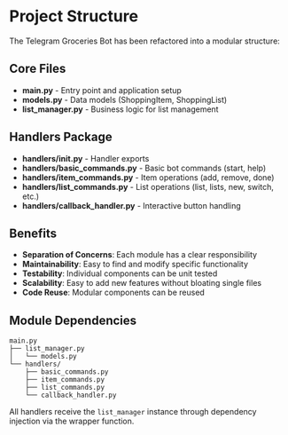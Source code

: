 # Project Structure

The Telegram Groceries Bot has been refactored into a modular structure:

## Core Files

- **main.py** - Entry point and application setup
- **models.py** - Data models (ShoppingItem, ShoppingList)
- **list_manager.py** - Business logic for list management

## Handlers Package

- **handlers/__init__.py** - Handler exports
- **handlers/basic_commands.py** - Basic bot commands (start, help)
- **handlers/item_commands.py** - Item operations (add, remove, done)
- **handlers/list_commands.py** - List operations (list, lists, new, switch, etc.)
- **handlers/callback_handler.py** - Interactive button handling

## Benefits

- **Separation of Concerns**: Each module has a clear responsibility
- **Maintainability**: Easy to find and modify specific functionality
- **Testability**: Individual components can be unit tested
- **Scalability**: Easy to add new features without bloating single files
- **Code Reuse**: Modular components can be reused

## Module Dependencies

```
main.py
├── list_manager.py
│   └── models.py
└── handlers/
    ├── basic_commands.py
    ├── item_commands.py
    ├── list_commands.py
    └── callback_handler.py
```

All handlers receive the `list_manager` instance through dependency injection via the wrapper function.
